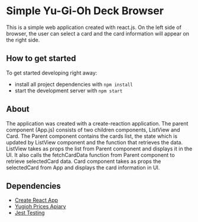 # Simple Yu-Gi-Oh Deck Browser
This is a simple web application created with react.js. On the left side of browser, the user can select a card and the card information will appear on the right side.


## How to get started

To get started developing right away:

* install all project dependencies with `npm install`
* start the development server with `npm start`


## About

The application was created with a create-reaction application.  The parent component (App.js) consists of two children components, ListView and Card.
The Parent component contains the cards list, the state which is updated by ListView component and the function that retrieves the data. ListView takes as props the list from Parent component and displays it in the UI. It also calls the fetchCardData function from Parent component to retrieve selectedCard data. Card component takes as props the selectedCard from App and displays the card information in UI.


## Dependencies
* [Create React App](https://github.com/facebook/create-react-app)
* [Yugioh Prices Apiary](https://yugiohprices.docs.apiary.io/#)
* [Jest Testing](https://jestjs.io/en/)
